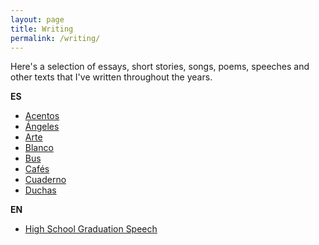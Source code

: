 ```yaml
---
layout: page
title: Writing
permalink: /writing/
---
```


Here's a selection of essays, short stories, songs, poems, speeches and other
texts that I've written throughout the years.

**ES**

- [Acentos](/writing/es/acentos)
- [Ángeles](/writing/es/angeles)
- [Arte](/writing/es/arte)
- [Blanco](/writing/es/blanco)
- [Bus](/writing/es/bus)
- [Cafés](/writing/es/cafes)
- [Cuaderno](/writing/es/cuaderno)
- [Duchas](/writing/es/duchas)

**EN**

- [High School Graduation Speech](/writing/en/high-school-graduation-speech)
